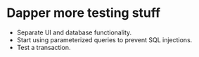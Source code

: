 # Dapper more testing stuff

- Separate UI and database functionality.  
- Start using parameterized queries to prevent SQL injections.  
- Test a transaction.  
